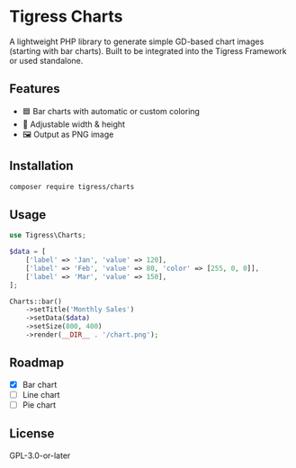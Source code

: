 # Tigress Charts

A lightweight PHP library to generate simple GD-based chart images (starting with bar charts). Built to be integrated into the Tigress Framework or used standalone.

## Features
- 🟦 Bar charts with automatic or custom coloring
- 📐 Adjustable width & height
- 🖼️ Output as PNG image

## Installation
```bash
composer require tigress/charts
```

## Usage
```php
use Tigress\Charts;

$data = [
    ['label' => 'Jan', 'value' => 120],
    ['label' => 'Feb', 'value' => 80, 'color' => [255, 0, 0]],
    ['label' => 'Mar', 'value' => 150],
];

Charts::bar()
    ->setTitle('Monthly Sales')
    ->setData($data)
    ->setSize(800, 400)
    ->render(__DIR__ . '/chart.png');
```

## Roadmap
- [x] Bar chart
- [ ] Line chart
- [ ] Pie chart

## License
GPL-3.0-or-later